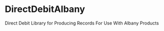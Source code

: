 DirectDebitAlbany
=================

Direct Debit Library for Producing Records For Use With Albany Products